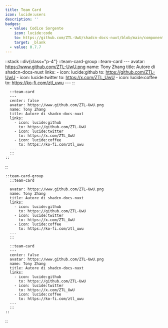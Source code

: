 ```yaml
---
title: Team Card
icon: lucide:users
description: ''
badges:
  - value: Codice Sorgente
    icon: lucide:code
    to: https://github.com/ZTL-UwU/shadcn-docs-nuxt/blob/main/components/content/TeamCard.vue
    target: _blank
  - value: 0.7.7
---
```


::stack
  ::div{class="p-4"}
    ::team-card-group
      ::team-card
      ---
      avatar: https://www.github.com/ZTL-UwU.png
      name: Tony Zhang
      title: Autore di shadcn-docs-nuxt
      links:
        - icon: lucide:github
          to: https://github.com/ZTL-UwU
        - icon: lucide:twitter
          to: https://x.com/ZTL_UwU
        - icon: lucide:coffee
          to: https://ko-fi.com/ztl_uwu
      ---
      ::

      ::team-card
      ---
      center: false
      avatar: https://www.github.com/ZTL-UwU.png
      name: Tony Zhang
      title: Autore di shadcn-docs-nuxt
      links:
        - icon: lucide:github
          to: https://github.com/ZTL-UwU
        - icon: lucide:twitter
          to: https://x.com/ZTL_UwU
        - icon: lucide:coffee
          to: https://ko-fi.com/ztl_uwu
      ---
      ::
    ::
  ::
  ```mdc
  ::team-card-group
    ::team-card
    ---
    avatar: https://www.github.com/ZTL-UwU.png
    name: Tony Zhang
    title: Autore di shadcn-docs-nuxt
    links:
      - icon: lucide:github
        to: https://github.com/ZTL-UwU
      - icon: lucide:twitter
        to: https://x.com/ZTL_UwU
      - icon: lucide:coffee
        to: https://ko-fi.com/ztl_uwu
    ---
    ::

    ::team-card
    ---
    center: false
    avatar: https://www.github.com/ZTL-UwU.png
    name: Tony Zhang
    title: Autore di shadcn-docs-nuxt
    links:
      - icon: lucide:github
        to: https://github.com/ZTL-UwU
      - icon: lucide:twitter
        to: https://x.com/ZTL_UwU
      - icon: lucide:coffee
        to: https://ko-fi.com/ztl_uwu
    ---
    ::
  ::
  ```
::
